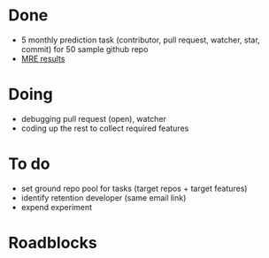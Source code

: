 # Done
 - 5 monthly prediction task (contributor, pull request, watcher, star, commit) for 50 sample github repo
 - [MRE results](https://docs.google.com/spreadsheets/d/1lSust9FOKeCy4bxSUYwWHgeOL6YGXnCBjdidFH0dHvo/edit?usp=sharing)

# Doing
 - debugging pull request (open), watcher
 - coding up the rest to collect required features


# To do
 - set ground repo pool for tasks (target repos + target features)
 - identify retention developer (same email link)
 - expend experiment

# Roadblocks
